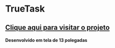 # TrueTask


## [Clique aqui para visitar o projeto](https://lucaasoliveira.github.io/TrueTask/)

#### Desenvolvido em tela de 13 polegadas
